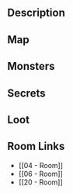 
## Description

## Map

## Monsters

## Secrets

## Loot

## Room Links

*  [[04 - Room]]
*  [[06 - Room]]
*  [[20 - Room]]